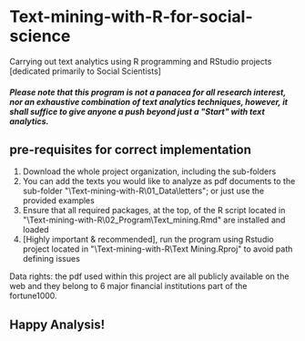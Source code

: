 # Text-mining-with-R-for-social-science
Carrying out text analytics using R programming and RStudio projects [dedicated primarily to Social Scientists]

##### Please note that this program is not a panacea for all research interest, nor an exhaustive combination of text analytics techniques, however, it shall suffice to give anyone a push beyond just a "Start" with text analytics.  

## pre-requisites for correct implementation  

1. Download the whole project organization, including the sub-folders
2. You can add the texts you would like to analyze as pdf documents to the sub-folder "\Text-mining-with-R\01_Data\letters\"; or just use the provided examples
3. Ensure that all required packages, at the top, of the R script located in "\Text-mining-with-R\02_Program\Text_mining.Rmd" are installed and loaded
4. [Highly important & recommended], run the program using Rstudio project located in "\Text-mining-with-R\Text Mining.Rproj" to avoid path defining issues

Data rights: the pdf used within this project are all publicly available on the web and they belong to 6 major financial institutions part of the fortune1000.

## Happy Analysis!
